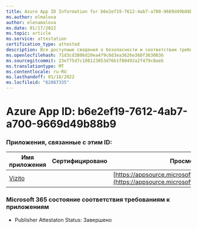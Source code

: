 ```yaml
---
title: Azure App ID Information for b6e2ef19-7612-4ab7-a700-9669d49b88b9
ms.author: elmalova
author: elenamalova
ms.date: 01/17/2022
ms.topic: article
ms.service: attestation
certification_type: attested
description: Все доступные сведения о безопасности и соответствии требованиям для b6e2ef19-7612-4ab7-a700-9669d49b88b9.
ms.openlocfilehash: 71d3cd3806d20ea479c8d3ea3626e360f3630036
ms.sourcegitcommit: 23ef75d7c108123853d76b1f80492a2f479c8aeb
ms.translationtype: MT
ms.contentlocale: ru-RU
ms.lasthandoff: 01/18/2022
ms.locfileid: "62067335"
---
```

# <a name="azure-app-id-b6e2ef19-7612-4ab7-a700-9669d49b88b9"></a>Azure App ID: b6e2ef19-7612-4ab7-a700-9669d49b88b9


### <a name="apps-associated-with-this-id"></a>Приложения, связанные с этим ID:
| **Имя приложения** | **Сертифицировано** | **Просмотр в AppSource** |
|--------------|---------------|-----------------------|
| [Vizito](https://docs.microsoft.com/microsoft-365-app-certification/forward/WA200003170) |  | [https://appsource.microsoft.com/product/office/WA200003170](https://appsource.microsoft.com/product/office/WA200003170) |

### <a name="microsoft-365-app-compliance-status"></a>Microsoft 365 состояние соответствия требованиям к приложениям
- Publisher Attestaton Status: Завершено
